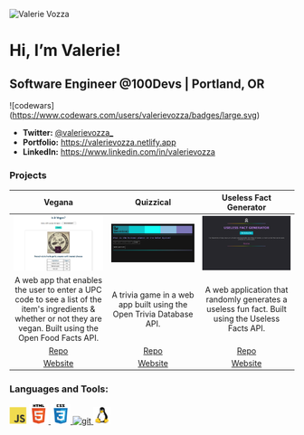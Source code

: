 ![Valerie Vozza](https://user-images.githubusercontent.com/101529105/163921442-bffd97a6-a435-4dfb-aa79-5b3552dd981b.png)

# Hi, I’m Valerie!
## Software Engineer @100Devs | Portland, OR

!\[codewars\](https://www.codewars.com/users/valerievozza/badges/large.svg)

* **Twitter:** [@valerievozza_](https://www.twitter.com/valerievozza_)
* **Portfolio:** https://valerievozza.netlify.app
* **LinkedIn:** https://www.linkedin.com/in/valerievozza

### Projects

| Vegana | Quizzical | Useless Fact Generator |
|:------:|:---------:|:----------------------:|
| ![Vegana Screenshot](https://github.com/valerievozza/portfolio/blob/main/images/vegana.png) | ![Quizzical Screenshot](https://github.com/valerievozza/portfolio/blob/main/images/quizzical.png) | ![Useless Facts Screenshot](https://github.com/valerievozza/portfolio/blob/main/images/useless-facts.png) |
| A web app that enables the user to enter a UPC code to see a list of the item's ingredients & whether or not they are vegan. Built using the Open Food Facts API. | A trivia game in a web app built using the Open Trivia Database API. | A web application that randomly generates a useless fun fact. Built using the Useless Facts API. |
| [Repo](https://github.com/valerievozza/vegana) | [Repo](https://github.com/valerievozza/quizzical) | [Repo](https://github.com/valerievozza/useless-facts) |
[Website](https://vegana.netlify.app) | [Website](https://quizzical-trivia-game.netlify.app/) | [Website](https://useless-facts.netlify.app/) |


<h3 align="left">Languages and Tools:</h3>
<p align="left"><img src="https://raw.githubusercontent.com/devicons/devicon/master/icons/javascript/javascript-original.svg" alt="javascript" width="30" height="30"/> </a> <a href="https://www.w3.org/html/" target="_blank" rel="noreferrer"> <img src="https://raw.githubusercontent.com/devicons/devicon/master/icons/html5/html5-original-wordmark.svg" alt="html5" width="35" height="35"/> </a> <a href="https://www.w3schools.com/css/" target="_blank" rel="noreferrer"> <img src="https://raw.githubusercontent.com/devicons/devicon/master/icons/css3/css3-original-wordmark.svg" alt="css3" width="35" height="35"/> </a> <a href="https://git-scm.com/" target="_blank" rel="noreferrer"> <img src="https://www.vectorlogo.zone/logos/git-scm/git-scm-icon.svg" alt="git" width="30" height="30"/> </a> <a href="https://www.linux.org/" target="_blank" rel="noreferrer"> <img src="https://raw.githubusercontent.com/devicons/devicon/master/icons/linux/linux-original.svg" alt="linux" width="30" height="30"/> </a> </p>
